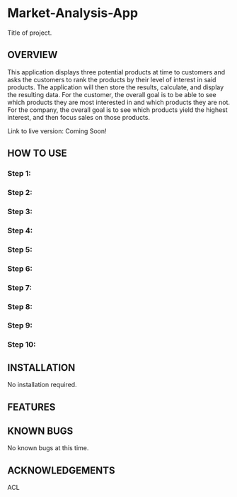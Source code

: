 # Market-Analysis-App

Title of project. 

## OVERVIEW

This application displays three potential products at time to customers and asks the customers to rank the products by their level of interest in said products. 
The application will then store the results, calculate, and display the resulting data. 
For the customer, the overall goal is to be able to see which products they are most interested in and which products they are not. 
For the company, the overall goal is to see which products yield the highest interest, and then focus sales on those products. 

Link to live version: Coming Soon!

## HOW TO USE

### Step 1:
### Step 2:
### Step 3:
### Step 4:
### Step 5:
### Step 6:
### Step 7:
### Step 8:
### Step 9:
### Step 10:

## INSTALLATION

No installation required. 

## FEATURES


## KNOWN BUGS
 
 No known bugs at this time. 

## ACKNOWLEDGEMENTS

ACL

